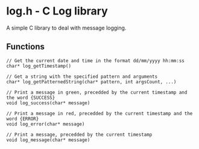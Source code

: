 # log.h - C Log library

A simple C library to deal with message logging.

## Functions

```
// Get the current date and time in the format dd/mm/yyyy hh:mm:ss
char* log_getTimestamp()

// Get a string with the specified pattern and arguments
char* log_getPatternedString(char* pattern, int argsCount, ...)

// Print a message in green, precedded by the current timestamp and the word {SUCCESS}
void log_success(char* message)

// Print a message in red, precedded by the current timestamp and the word {ERROR}
void log_error(char* message)

// Print a message, precedded by the current timestamp
void log_message(char* message)
```
